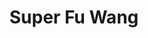 ---
title: "Super Fu Wang"
url: /ciudad-autonoma-de-buenos-aires/super-fu-wang/
shop: Supermarkt
---